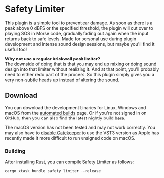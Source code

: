 # Safety Limiter

This plugin is a simple tool to prevent ear damage. As soon as there is a peak
above 0 dBFS or the specified threshold, the plugin will cut over to playing SOS
in Morse code, gradually fading out again when the input returns back to safe
levels. Made for personal use during plugin development and intense sound design
sessions, but maybe you'll find it useful too!

**Why not use a regular brickwall peak limiter?**  
The downside of doing that is that you may end up mixing or doing sound design
into that limiter without realizing it. And at that point, you'll probably need
to either redo part of the process. So this plugin simply gives you a very
non-subtle heads up instead of altering the sound.

## Download

You can download the development binaries for Linux, Windows and macOS from the
[automated
builds](https://github.com/robbert-vdh/nih-plug/actions/workflows/build.yml?query=branch%3Amaster)
page. Or if you're not signed in on GitHub, then you can also find the latest nightly
build [here](https://nightly.link/robbert-vdh/nih-plug/workflows/build/master).

The macOS version has not been tested and may not work correctly. You may also
have to [disable Gatekeeper](https://disable-gatekeeper.github.io/) to use the
VST3 version as Apple has recently made it more difficult to run unsigned code
on macOS.

### Building

After installing [Rust](https://rustup.rs/), you can compile Safety Limiter as
follows:

```shell
cargo xtask bundle safety_limiter --release
```
